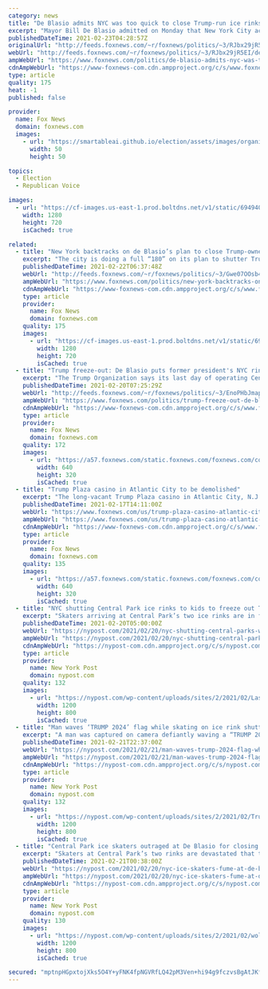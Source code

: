```yaml
---
category: news
title: "De Blasio admits NYC was too quick to close Trump-run ice rinks"
excerpt: "Mayor Bill De Blasio admitted on Monday that New York City acted too briskly when it shuttered Trump-operated ice skating rinks — only to later change course."
publishedDateTime: 2021-02-23T04:28:57Z
originalUrl: "http://feeds.foxnews.com/~r/foxnews/politics/~3/RJbx29jR5EI/de-blasio-admits-nyc-was-too-quick-to-close-trump-run-ice-rinks"
webUrl: "http://feeds.foxnews.com/~r/foxnews/politics/~3/RJbx29jR5EI/de-blasio-admits-nyc-was-too-quick-to-close-trump-run-ice-rinks"
ampWebUrl: "https://www.foxnews.com/politics/de-blasio-admits-nyc-was-too-quick-to-close-trump-run-ice-rinks.amp"
cdnAmpWebUrl: "https://www-foxnews-com.cdn.ampproject.org/c/s/www.foxnews.com/politics/de-blasio-admits-nyc-was-too-quick-to-close-trump-run-ice-rinks.amp"
type: article
quality: 175
heat: -1
published: false

provider:
  name: Fox News
  domain: foxnews.com
  images:
    - url: "https://smartableai.github.io/election/assets/images/organizations/foxnews.com-50x50.jpg"
      width: 50
      height: 50

topics:
  - Election
  - Republican Voice

images:
  - url: "https://cf-images.us-east-1.prod.boltdns.net/v1/static/694940094001/c6c80283-5948-4ef7-a59f-0307ae70fdab/3a04bc22-426a-43bc-8909-147d6b835918/1280x720/match/image.jpg"
    width: 1280
    height: 720
    isCached: true

related:
  - title: "New York backtracks on de Blasio’s plan to close Trump-owned ice rinks"
    excerpt: "The city is doing a full “180” on its plan to shutter Trump-operated ice skating rinks."
    publishedDateTime: 2021-02-22T06:37:48Z
    webUrl: "http://feeds.foxnews.com/~r/foxnews/politics/~3/Gwe07OOsb4M/new-york-backtracks-on-de-blasios-plan-to-close-trump-owned-ice-rinks"
    ampWebUrl: "https://www.foxnews.com/politics/new-york-backtracks-on-de-blasios-plan-to-close-trump-owned-ice-rinks.amp"
    cdnAmpWebUrl: "https://www-foxnews-com.cdn.ampproject.org/c/s/www.foxnews.com/politics/new-york-backtracks-on-de-blasios-plan-to-close-trump-owned-ice-rinks.amp"
    type: article
    provider:
      name: Fox News
      domain: foxnews.com
    quality: 175
    images:
      - url: "https://cf-images.us-east-1.prod.boltdns.net/v1/static/694940094001/902ec378-d6b4-4473-b43c-a57e3f99d9da/02832883-8881-40ab-9872-b74b64a5c0e6/1280x720/match/image.jpg"
        width: 1280
        height: 720
        isCached: true
  - title: "Trump freeze-out: De Blasio puts former president's NYC rink contracts on ice"
    excerpt: "The Trump Organization says its last day of operating Central Park's ice rinks will be Sunday."
    publishedDateTime: 2021-02-20T07:25:29Z
    webUrl: "http://feeds.foxnews.com/~r/foxnews/politics/~3/EnoPHbJmapY/trump-freeze-out-de-blasio-puts-former-presidents-nyc-rink-contracts-on-ice"
    ampWebUrl: "https://www.foxnews.com/politics/trump-freeze-out-de-blasio-puts-former-presidents-nyc-rink-contracts-on-ice.amp"
    cdnAmpWebUrl: "https://www-foxnews-com.cdn.ampproject.org/c/s/www.foxnews.com/politics/trump-freeze-out-de-blasio-puts-former-presidents-nyc-rink-contracts-on-ice.amp"
    type: article
    provider:
      name: Fox News
      domain: foxnews.com
    quality: 172
    images:
      - url: "https://a57.foxnews.com/static.foxnews.com/foxnews.com/content/uploads/2020/06/640/320/Bill-de-Blasio-trump.jpg?ve=1&tl=1"
        width: 640
        height: 320
        isCached: true
  - title: "Trump Plaza casino in Atlantic City to be demolished"
    excerpt: "The long-vacant Trump Plaza casino in Atlantic City, N.J., once a symbol of the glitz and glamor of the high-rolling lifestyle, was slated to be reduced to a pile of rubble on Wednesday."
    publishedDateTime: 2021-02-17T14:11:00Z
    webUrl: "https://www.foxnews.com/us/trump-plaza-casino-atlantic-city-demolished"
    ampWebUrl: "https://www.foxnews.com/us/trump-plaza-casino-atlantic-city-demolished.amp"
    cdnAmpWebUrl: "https://www-foxnews-com.cdn.ampproject.org/c/s/www.foxnews.com/us/trump-plaza-casino-atlantic-city-demolished.amp"
    type: article
    provider:
      name: Fox News
      domain: foxnews.com
    quality: 135
    images:
      - url: "https://a57.foxnews.com/static.foxnews.com/foxnews.com/content/uploads/2021/02/640/320/TrumpPlaza-crop.jpg?ve=1&tl=1"
        width: 640
        height: 320
        isCached: true
  - title: "NYC shutting Central Park ice rinks to kids to freeze out Trump Organization"
    excerpt: "Skaters arriving at Central Park’s two ice rinks are in for a cold awakening next week — the rinks, which are both managed by the Trump Organization, are being shuttered by City Hall to punish the"
    publishedDateTime: 2021-02-20T05:00:00Z
    webUrl: "https://nypost.com/2021/02/20/nyc-shutting-central-parks-wollman-and-lasker-rinks-to-ice-out-trump/"
    ampWebUrl: "https://nypost.com/2021/02/20/nyc-shutting-central-parks-wollman-and-lasker-rinks-to-ice-out-trump/amp/"
    cdnAmpWebUrl: "https://nypost-com.cdn.ampproject.org/c/s/nypost.com/2021/02/20/nyc-shutting-central-parks-wollman-and-lasker-rinks-to-ice-out-trump/amp/"
    type: article
    provider:
      name: New York Post
      domain: nypost.com
    quality: 132
    images:
      - url: "https://nypost.com/wp-content/uploads/sites/2/2021/02/Lasker-rink-trump-1.jpg?quality=90&strip=all&w=1200"
        width: 1200
        height: 800
        isCached: true
  - title: "Man waves ‘TRUMP 2024’ flag while skating on ice rink shuttered by de Blasio"
    excerpt: "A man was captured on camera defiantly waving a “TRUMP 2024” flag while skating on the Trump-run ice rink in Central Park Saturday — after Mayor Bill de Blasio announced he’d shutter the"
    publishedDateTime: 2021-02-21T22:37:00Z
    webUrl: "https://nypost.com/2021/02/21/man-waves-trump-2024-flag-while-skating-on-nyc-ice-rink/"
    ampWebUrl: "https://nypost.com/2021/02/21/man-waves-trump-2024-flag-while-skating-on-nyc-ice-rink/amp/"
    cdnAmpWebUrl: "https://nypost-com.cdn.ampproject.org/c/s/nypost.com/2021/02/21/man-waves-trump-2024-flag-while-skating-on-nyc-ice-rink/amp/"
    type: article
    provider:
      name: New York Post
      domain: nypost.com
    quality: 132
    images:
      - url: "https://nypost.com/wp-content/uploads/sites/2/2021/02/TrumpFlag.jpg?quality=90&strip=all&w=1200"
        width: 1200
        height: 800
        isCached: true
  - title: "Central Park ice skaters outraged at De Blasio for closing rinks to punish Trump"
    excerpt: "Skaters at Central Park’s two rinks are devastated that this weekend will be their last on the ice this season — and angry at Mayor de Blasio for closing the Trump-run rinks early to spite"
    publishedDateTime: 2021-02-21T00:38:00Z
    webUrl: "https://nypost.com/2021/02/20/nyc-ice-skaters-fume-at-de-blasio-for-closing-rinks-to-punish-trump/"
    ampWebUrl: "https://nypost.com/2021/02/20/nyc-ice-skaters-fume-at-de-blasio-for-closing-rinks-to-punish-trump/amp/"
    cdnAmpWebUrl: "https://nypost-com.cdn.ampproject.org/c/s/nypost.com/2021/02/20/nyc-ice-skaters-fume-at-de-blasio-for-closing-rinks-to-punish-trump/amp/"
    type: article
    provider:
      name: New York Post
      domain: nypost.com
    quality: 130
    images:
      - url: "https://nypost.com/wp-content/uploads/sites/2/2021/02/wollman-rink-1.jpg?quality=90&strip=all&w=1200"
        width: 1200
        height: 800
        isCached: true

secured: "mptnpHGpxtojXks5O4Y+yFNK4fpNGVRfLQ42pM3Ven+hi94g9fczvsBgAtJKfmaz28+N5C6iSVDBsPAH/yqtPGh6E6m61C9VqvDZsTPyyijl1EgJ5SJQxnS0wO+Ik36ikmOMeI4i01bwGo4wK5aLlOC7/4NCYwC8t+uPz8RO1FJh1xpvPf1hir+i39tSlhRfMa5YU4Y/r1PVn3rCR32Hpso12kOZu2xarD1/wFeB0oshW/y9kovJD3Rzx4FlwdV5vPKXn9uklnoSyIVeIOAlSTdmNOW9OjJpBl6wyC76Ocn6woNvXE+smH6LczKv10aXrMgSAbfn0bq2kFzuEtrKHohoPSOojiULKgeDbHnZXs0=;7siACw+mFAqQkRdPTGHPFg=="
---
```


